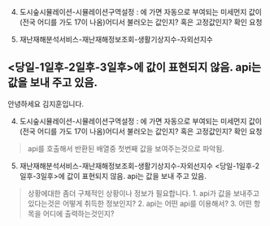 4. 도시숲시뮬레이션-시뮬레이션구역설정 : 에 가면 자동으로 부여되는 미세먼지 값이 (전국 어디를 가도 17이 나옴)어디서 불러오는 값인지? 혹은 고정값인지? 확인 요청

5. 재난재해분석서비스-재난재해정보조회-생활기상지수-자외선지수

<당일-1일후-2일후-3일후>에 값이 표현되지 않음. api는 값을 보내 주고 있음.
--------------------------------------------

​안녕하세요 김지훈입니다.

4. 도시숲시뮬레이션-시뮬레이션구역설정 : 에 가면 자동으로 부여되는 미세먼지 값이 (전국 어디를 가도 17이 나옴)어디서 불러오는 값인지? 혹은 고정값인지? 확인 요청
  > api를 호출해서 반환된 배열중 첫번째 값을 보여주는것으로 파악됨.

5. 재난재해분석서비스-재난재해정보조회-생활기상지수-자외선지수
<당일-1일후-2일후-3일후>에 값이 표현되지 않음. api는 값을 보내 주고 있음.
  > 상황에대한 좀더 구체적인 상황이나 정보가 필요합니다.
    1. api가 값을 보내주고 있다는것은 어떻게 취득한 정보인지?
    2. api는 어떤 api를 이용해서?
    3. 어떤 항목을 어디에 출력하는것인지?

